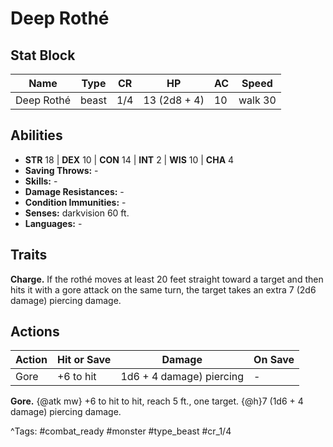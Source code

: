 # Deep Rothé

## Stat Block

| Name | Type | CR | HP | AC | Speed |
|------|------|----|----|----|-------|
| Deep Rothé | beast | 1/4 | 13 (2d8 + 4) | 10 | walk 30 |

## Abilities

- **STR** 18 | **DEX** 10 | **CON** 14 | **INT** 2 | **WIS** 10 | **CHA** 4
- **Saving Throws:** -  
- **Skills:** -  
- **Damage Resistances:** -  
- **Condition Immunities:** -  
- **Senses:** darkvision 60 ft.  
- **Languages:** -

## Traits

**Charge.** If the rothé moves at least 20 feet straight toward a target and then hits it with a gore attack on the same turn, the target takes an extra 7 (2d6 damage) piercing damage.


## Actions

| Action | Hit or Save | Damage | On Save |
|--------|--------------|--------|----------|
| Gore | +6 to hit | 1d6 + 4 damage) piercing | - |

**Gore.** {@atk mw} +6 to hit to hit, reach 5 ft., one target. {@h}7 (1d6 + 4 damage) piercing damage.


^Tags: #combat_ready #monster #type_beast #cr_1/4